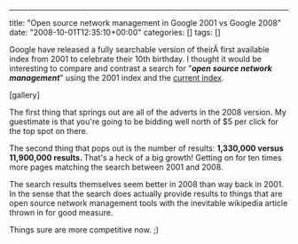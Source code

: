 ---
title: "Open source network management in Google 2001 vs Google 2008"
date: "2008-10-01T12:35:10+00:00"
categories: []
tags: []

Google have released a fully searchable version of theirÂ first available index from 2001 to celebrate their 10th birthday. I thought it would be interesting to compare and contrast a search for "<strong><em>open source network management</em></strong>" using the 2001 index and the <a href="http://www.google.com/search?q=open+source+network+management&amp;ie=utf-8&amp;oe=utf-8&amp;aq=t&amp;rls=org.mozilla:en-GB:official&amp;client=firefox-a">current index</a>.

[gallery]

The first thing that springs out are all of the adverts in the 2008 version. My guestimate is that you're going to be bidding well north of $5 per click for the top spot on there.

The second thing that pops out is the number of results: <strong><span>1,330,000 versus </span>11,900,000 <span>results</span></strong><strong>. </strong>That's a heck of a big growth! Getting on for ten times more pages matching the search between 2001 and 2008.

The search results themselves seem better in 2008 than way back in 2001. In the sense that the search does actually provide results to things that are open source network management tools with the inevitable wikipedia article thrown in for good measure.

Things sure are more competitive now. ;)
